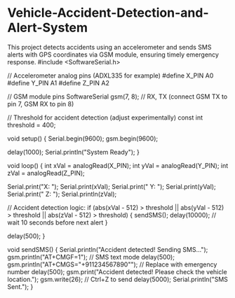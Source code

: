 # Vehicle-Accident-Detection-and-Alert-System
This project detects accidents using an accelerometer and sends SMS alerts with GPS coordinates via GSM module, ensuring timely emergency response.
#include <SoftwareSerial.h>

// Accelerometer analog pins (ADXL335 for example)
#define X_PIN A0
#define Y_PIN A1
#define Z_PIN A2

// GSM module pins
SoftwareSerial gsm(7, 8); // RX, TX (connect GSM TX to pin 7, GSM RX to pin 8)

// Threshold for accident detection (adjust experimentally)
const int threshold = 400; 

void setup() {
  Serial.begin(9600);
  gsm.begin(9600);

  delay(1000);
  Serial.println("System Ready");
}

void loop() {
  int xVal = analogRead(X_PIN);
  int yVal = analogRead(Y_PIN);
  int zVal = analogRead(Z_PIN);

  Serial.print("X: "); Serial.print(xVal);
  Serial.print(" Y: "); Serial.print(yVal);
  Serial.print(" Z: "); Serial.println(zVal);

  // Accident detection logic:
  if (abs(xVal - 512) > threshold || abs(yVal - 512) > threshold || abs(zVal - 512) > threshold) {
    sendSMS();
    delay(10000); // wait 10 seconds before next alert
  }

  delay(500);
}

void sendSMS() {
  Serial.println("Accident detected! Sending SMS...");
  gsm.println("AT+CMGF=1");    // SMS text mode
  delay(500);
  gsm.println("AT+CMGS=\"+911234567890\""); // Replace with emergency number
  delay(500);
  gsm.print("Accident detected! Please check the vehicle location.");
  gsm.write(26); // Ctrl+Z to send
  delay(5000);
  Serial.println("SMS Sent.");
}
